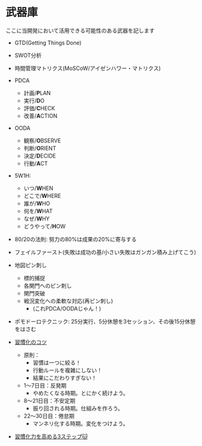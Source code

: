 
# 武器庫
ここに当開発において活用できる可能性のある武器を記します


- GTD(Getting Things Done)
- SWOT分析
- 時間管理マトリクス(MoSCoW/アイゼンハワー・マトリクス)
- PDCA
  - 計画/**P**LAN
  - 実行/**D**O
  - 評価/**C**HECK
  - 改善/**A**CTION
- OODA
  - 観察/**O**BSERVE
  - 判断/**O**RIENT
  - 決定/**D**ECIDE
  - 行動/**A**CT
- 5W1H:
  - いつ/**W**HEN
  - どこで/**W**HERE
  - 誰が/**W**HO
  - 何を/**W**HAT
  - なぜ/**W**HY
  - どうやって/**H**OW
- 80/20の法則: 努力の80%は成果の20%に寄与する
- フェイルファースト(失敗は成功の基/小さい失敗はガンガン積み上げてこう)
- 地図ピン刺し
  - 標的捕捉
  - 各関門へのピン刺し
  - 関門突破
  - 戦況変化への柔軟な対応(再ピン刺し)
    - (これPDCA/OODAじゃん！)
- ポモドーロテクニック: 25分実行、5分休憩を3セッション、その後15分休憩をはさむ

- [習慣化のコツ](https://twitter.com/remolabo/status/1666762360873455616)
  - 原則：
    - 習慣は一つに絞る！
    - 行動ルールを複雑にしない！
    - 結果にこだわりすぎない！
  - 1～7日目：反発期
    - やめたくなる時期。とにかく続けよう。
  - 8～21日目：不安定期
    - 振り回される時期。仕組みを作ろう。
  - 22～30日目：倦怠期
    - マンネリ化する時期。変化をつけよう。
- [習慣化力を高める3ステップ🐱](https://twitter.com/remolabo/status/1679249366509400064)
